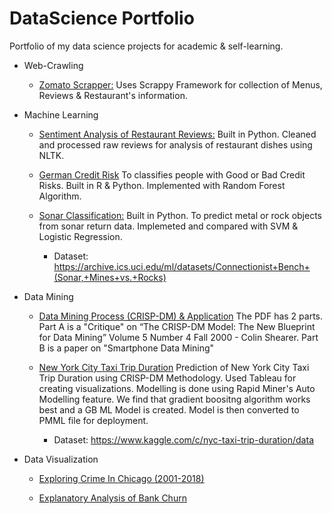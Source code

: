 # DataScience Portfolio
Portfolio of my data science projects for academic &amp; self-learning.


* Web-Crawling
  - [Zomato Scrapper:](https://github.com/mayankkgandhi/DataScience-Portfolio/tree/master/Zomato-Scrappy) Uses Scrappy Framework for collection of Menus, Reviews & Restaurant's information.  
  
  
* Machine Learning
  - [Sentiment Analysis of Restaurant Reviews:](https://github.com/mayankkgandhi/DataScience-Portfolio/tree/master/Sentiment%20Analysis%20on%20Reviews) Built in Python. Cleaned and processed raw reviews for analysis of restaurant dishes using NLTK. 
  
  - [German Credit Risk](https://github.com/mayankkgandhi/DataScience-Portfolio/tree/master/German%20Credit%20Risk) To classifies people with Good or Bad Credit Risks. Built in R & Python. Implemented with Random Forest Algorithm. 
  
  - [Sonar Classification:](https://github.com/mayankkgandhi/DataScience-Portfolio/tree/master/Sonar%20Classificataion)  Built in Python. To predict metal or rock objects from sonar return data. Implemeted and compared with SVM & Logistic Regression. 
    - Dataset: https://archive.ics.uci.edu/ml/datasets/Connectionist+Bench+(Sonar,+Mines+vs.+Rocks)


* Data Mining
  - [Data Mining Process (CRISP-DM) & Application](https://github.com/mayankkgandhi/DataScience-Portfolio/blob/master/Data%20Mining/BigData%20Mining%20Process%20%26%20Application.pdf) The PDF has 2 parts. Part A is a "Critique" on “The CRISP-DM Model: The New Blueprint for Data Mining” Volume 5 Number 4 Fall 2000 - Colin Shearer. Part B is a paper on "Smartphone Data Mining" 
    
  
  - [New York City Taxi Trip Duration](https://github.com/mayankkgandhi/DataScience-Portfolio/tree/master/Data%20Mining/NewYork%20Taxi%20Trip%20Duration) Prediction of New York City Taxi Trip Duration using CRISP-DM Methodology. Used Tableau for creating visualizations. Modelling is done using Rapid Miner's Auto Modelling feature. We find that gradient boositng algorithm works best and a GB ML Model is created. Model is then converted to PMML file for deployment.
    - Dataset: https://www.kaggle.com/c/nyc-taxi-trip-duration/data
* Data Visualization
  - [Exploring Crime In Chicago (2001-2018)](https://github.com/mayankkgandhi/Data-Visulazation/tree/master/CRIME%20IN%20CHICAGO)

  - [Explanatory Analysis of Bank Churn](https://github.com/mayankkgandhi/Data-Visualization/tree/master/Bank%20Churn)
